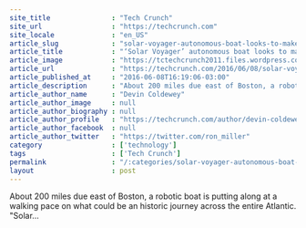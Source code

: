 ```yaml
---
site_title               : "Tech Crunch"
site_url                 : "https://techcrunch.com"
site_locale              : "en_US"
article_slug             : "solar-voyager-autonomous-boat-looks-to-make-history-in-sun-powered-journey-across-the-atlantic"
article_title            : "‘Solar Voyager’ autonomous boat looks to make history in sun-powered journey across the Atlantic"
article_image            : "https://tctechcrunch2011.files.wordpress.com/2016/06/00160_solar-voyager-autonomous-boat-at-sunset.jpg?w=764&h=400&crop=1"
article_url              : "https://techcrunch.com/2016/06/08/solar-voyager-autonomous-boat-looks-to-make-history-in-sun-powered-journey-across-the-atlantic/"
article_published_at     : "2016-06-08T16:19:06-03:00"
article_description      : "About 200 miles due east of Boston, a robotic boat is putting along at a walking pace on what could be an historic journey across the entire Atlantic. 'Solar..."
article_author_name      : "Devin Coldewey"
article_author_image     : null
article_author_biography : null
article_author_profile   : "https://techcrunch.com/author/devin-coldewey/"
article_author_facebook  : null
article_author_twitter   : "https://twitter.com/ron_miller"
category                 : ['technology']
tags                     : ['Tech Crunch']
permalink                : "/:categories/solar-voyager-autonomous-boat-looks-to-make-history-in-sun-powered-journey-across-the-atlantic/"
layout                   : post
---
```


About 200 miles due east of Boston, a robotic boat is putting along at a walking pace on what could be an historic journey across the entire Atlantic. "Solar...
